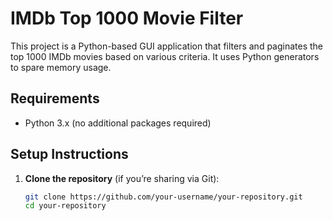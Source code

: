# IMDb Top 1000 Movie Filter

This project is a Python-based GUI application that filters and paginates the top 1000 IMDb movies based on various criteria.
It uses Python generators to spare memory usage.

## Requirements

- Python 3.x (no additional packages required)

## Setup Instructions

1. **Clone the repository** (if you’re sharing via Git):
   ```bash
   git clone https://github.com/your-username/your-repository.git
   cd your-repository
